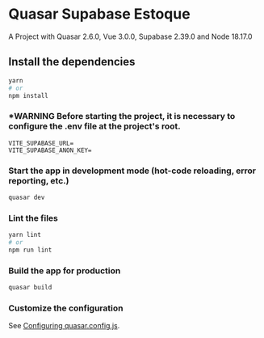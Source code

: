 # Quasar Supabase Estoque

A Project with Quasar 2.6.0, Vue 3.0.0, Supabase 2.39.0 and Node 18.17.0

## Install the dependencies
```bash
yarn
# or
npm install
```
### *WARNING Before starting the project, it is necessary to configure the .env file at the project's root.
```Supabase Environment
VITE_SUPABASE_URL=
VITE_SUPABASE_ANON_KEY=
```

### Start the app in development mode (hot-code reloading, error reporting, etc.)
```bash
quasar dev
```


### Lint the files
```bash
yarn lint
# or
npm run lint
```



### Build the app for production
```bash
quasar build
```

### Customize the configuration
See [Configuring quasar.config.js](https://v2.quasar.dev/quasar-cli-vite/quasar-config-js).
